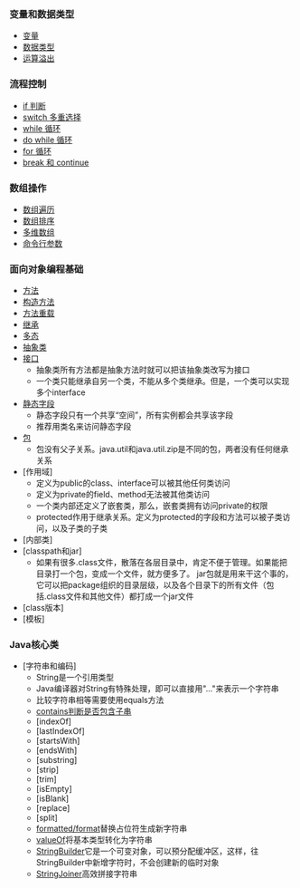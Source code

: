 ### 变量和数据类型

- [变量](./variate/index.md)
- [数据类型](./dataType/index.md)
- [运算溢出](./integerCalcalation/index.md)

### 流程控制

- [if 判断](./processController/IfTest.java)
- [switch 多重选择](./processController/SwitchTest.java)
- [while 循环](./processController/WhileTest.java)
- [do while 循环](./processController/DoWhileTest.java)
- [for 循环](./processController/ForTest.java)
- [break 和 continue](./processController/BreakTest.java)

### 数组操作
- [数组遍历](./arrayOperation/TraversalTest.java)
- [数组排序](./arrayOperation/SortTest.java)
- [多维数组](./arrayOperation/DimensionsTest.java)
- [命令行参数](./arrayOperation/Test.java)

### 面向对象编程基础
- [方法](./faceObjectBasic/PersonMain.java)
- [构造方法](./faceObjectBasic/Test2.java)
- [方法重载](./faceObjectBasic/Test3.java)
- [继承](./faceObjectBasic/Test4.java)
- [多态](./faceObjectBasic/Test5.java)
- [抽象类](./faceObjectBasic/Test6.java )
- [接口](./faceObjectBasic/Test6.java)
    - 抽象类所有方法都是抽象方法时就可以把该抽象类改写为接口
    - 一个类只能继承自另一个类，不能从多个类继承。但是，一个类可以实现多个interface
- [静态字段](./faceObjectBasic/StaticTest.java)
    - 静态字段只有一个共享“空间”，所有实例都会共享该字段
    - 推荐用类名来访问静态字段
- [包](./faceObjectBasic/Test8.java)
    - 包没有父子关系。java.util和java.util.zip是不同的包，两者没有任何继承关系
- [作用域]
    - 定义为public的class、interface可以被其他任何类访问
    - 定义为private的field、method无法被其他类访问
    - 一个类内部还定义了嵌套类，那么，嵌套类拥有访问private的权限
    - protected作用于继承关系。定义为protected的字段和方法可以被子类访问，以及子类的子类
- [内部类]
- [classpath和jar]
    - 如果有很多.class文件，散落在各层目录中，肯定不便于管理。如果能把目录打一个包，变成一个文件，就方便多了。
jar包就是用来干这个事的，它可以把package组织的目录层级，以及各个目录下的所有文件（包括.class文件和其他文件）都打成一个jar文件
- [class版本]
- [模板]

### Java核心类
- [字符串和编码]
    - String是一个引用类型
    - Java编译器对String有特殊处理，即可以直接用"..."来表示一个字符串
    - 比较字符串相等需要使用equals方法
    - [contains判断是否包含子串](./string/Test2.java)
    - [indexOf]
    - [lastIndexOf]
    - [startsWith]
    - [endsWith]
    - [substring]
    - [strip]
    - [trim]
    - [isEmpty]
    - [isBlank]
    - [replace]
    - [split]
    - [formatted/format](./string/Test3.java)替换占位符生成新字符串
    - [valueOf]()将基本类型转化为字符串
    - [StringBuilder](./string/Test4.java)它是一个可变对象，可以预分配缓冲区，这样，往StringBuilder中新增字符时，不会创建新的临时对象
    - [StringJoiner]()高效拼接字符串

